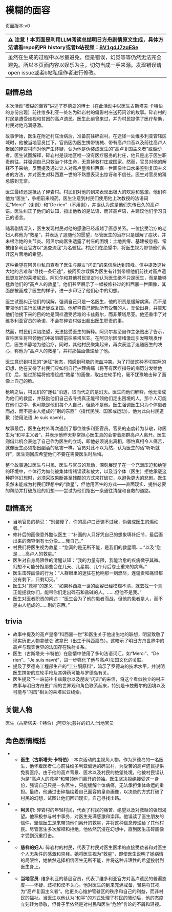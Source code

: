 # 模糊的面容
页面版本:v0
 

| :warning: 注意！本页面是利用LLM阅读总结明日方舟剧情原文生成，具体方法请看repo的PR history或者b站视频：[BV1gdJ7zqESe](https://www.bilibili.com/video/BV1gdJ7zqESe/)         |
|:----------------------------|
| 虽然在生成的过程中以尽量避免，但是错误，幻觉等等仍然无法完全避免。所以本页面内容以娱乐为主，切勿当成一手来源。发现错误请open issue或者b站私信作者进行修改。|



## 剧情总结
本次活动“模糊的面容”讲述了罗德岛的博士（在此活动中以医生古斯塔夫·卡特伯的身份出现）前往维多利亚一处名为碎岩村的偏僻村庄送药问诊的故事。碎岩村的村民是遭受歧视和贫困的高卢遗民。医生此前曾来过，并为村民提供了医疗帮助，村民对他充满感激。

故事伊始，医生在附近村庄治病后，准备前往碎岩村。在途径一处维多利亚管辖区域时，他被当地官员拦下。官员因为医生携带铳械、带有高卢口音以及前往高卢人聚居的碎岩村而对他产生怀疑，认为他是伪装成医生的“高卢复国主义者”或煽动者。医生试图解释，碎岩村是该地区唯一没有医疗服务的村庄，他只是出于医生职责前往，并强调自己只救治个体生命，无意拯救村庄或国家。然而，官员对他的解释不予采纳，反而提及通过让人对高卢皇帝科西嘉一世画像吐口水来鉴别复国主义者的方法，并对医生对科西嘉一世的不熟悉表现出惊讶和不信任。医生对官员的猜忌感到无奈。

医生最终还是抵达了碎岩村。村民们对他的到来表现出极大的欢迎和感激，他们称他为“医生”，争相前来领药。医生注意到村民们使用他上次教授的法语词汇“Merci”（谢谢）和“De rien”（不用谢），并误认为这是他们失传已久的高卢语。医生纠正了他们的认知，指出他教的是法语，而非高卢语，并建议他们学习自己的语言。

随着剧情深入，医生发现村民对他的感激已经超越了医患关系。一位接受治疗的老妇人称他为“救星”，并表达了追随他的愿望，尽管医生的治疗只是缓解了症状，并未根治她的关节炎。阿贝尔向医生透露了村庄的困境：土地贫瘠、基建被忽视、常被维多利亚官方以“追查流寇”为名骚扰。村民们在绝望中，将医生视为带领他们离开这片苦地的希望。

这种希望在阿贝尔私自查看了医生与朋友“闪击”的来信后达到顶峰。信中提及这片大地的苦难和“寻找一条归途”，被阿贝尔误解为医生有计划带领他们前往对高卢遗民更友好的莱塔尼亚。阿贝尔和其他村民坚定地认为医生绝不只是医生，而是能够拯救他们的“高卢人的救星”。他们甚至展示了一幅被修补过的科西嘉一世画像，其面部被画成了医生的样子，进一步印证了他们心中的幻想。

医生试图纠正他们的误解，强调自己只是一名医生，他的职责是缓解病痛，而不是带领他们进行民族迁徙或复国。他解释自己帮助所有受苦的人，无论出身，并告知他们他接下来的目的地是同样遭受苦难的卡兹戴尔，而非莱塔尼亚。他还重申了对维多利亚官员的承诺，不会在碎岩村做出超出医生职责的事。

然而，村民们深陷绝望，无法接受医生的解释。阿贝尔甚至自作主张贴出了告示，宣称医生将带领他们冲破阻碍前往莱塔尼亚。在阿贝尔因情绪激动引发哮喘发作后，医生冷静地为他治疗，同时，其他村民聚集起来，再次表达了追随医生的决心，称他为“高卢人的救星”，并将那幅画像递给了他。

医生意识到村民的“迷狂”状态，预感到可能的流血冲突。为了打破这种不切实际的幻想，他在交待了村民们应如何自行护理病痛（将写有医疗指导的病历分发给他们）后，接过那幅将他描绘成“救星”的画像，取出左轮手枪，毫不犹豫地击碎了画像上自己的脸。

枪响之后，村民们的“迷狂”消退，取而代之的是幻灭。医生向他们解释，他无法成为他们的救星，并鼓励他们自己去寻找真正能带领他们走出困境的人，那个人可能在他们之中，也可能是他们每个人自己，但绝不是他。医生强调医生只为个体患者而战，而不是由人组成的“别的东西”（指代民族、国家或运动）。他为此向村民道歉（使用法语 Je suis navré）。

故事最后，医生在村外再次遇到了那位维多利亚官员。官员的态度转为恭敬，称医生为“和平主义者”，并表示他昨天非常担心医生真的会带着那群高卢人离开。医生则借此机会表达了自己作为医生的立场，即他必须说出真相，哪怕真相令人痛苦，就像医生必须指出酗酒的危害一样。官员对此不以为然，认为医生的话“听听就好”，医生则回应希望他们不要在需要医生时后悔。

整个故事通过医生与村民、医生与官员的互动，深刻展现了在一个充满压迫和绝望的环境中，个体行为如何被集体情绪误读和放大，以及当个体（医生）拒绝承载这种群体幻想时，必须采取果断甚至残酷的方式来打破它，以避免更大的悲剧。医生虽然未能成为村民们理想中的“救星”，但他用医生的方式——直面现实、提供必要的帮助并打破危险的幻想——尝试为他们指出一条通往清醒和自救的道路。
## 剧情高光
- 当地官员的猜忌：“别装傻了，你的高卢口音骗不过我，伪装成医生的煽动者。”
- 修补后的画像意外酷似医生：“补画的人只好凭自己的想象填补细节，最后画出来的面容倒有七分像......我自己。”
- 村民们将医生视为救星：“您真的是无所不能，是我们的救星啊......”以及“您是......高卢人的救星。”
- 医生对自身局限性的清醒认知：“我的力量有限，我能治愈的疾病微乎其微。幻想不可能分担那些会在几天、几星期、几个月后卷土重来的病痛。”
- 医生击碎画像的行为：“人群眼里的迷狂在枪响那一刻燃尽，连谴责和痛恨都没有剩下，只剩幻灭。”
- 医生对“救星”的定义：“如果科西嘉一世的面容已经模糊不清，就去找一个真正能拯救你们，能带你们走出碎石和盐碱的人。......但他不是我。”
- 医生对医者职责的阐述：“医生会为了他的患者而战，但他的患者是人，而不是由人组成的......别的东西。”
## trivia
- 故事中提及的高卢皇帝“科西嘉一世”和医生关于他出生地的联想，明显致敬了现实历史人物拿破仑·波拿巴（出生于科西嘉岛）。这暗示了明日方舟世界中的高卢与现实世界的法国存在映射关系。
- 医生（古斯塔夫·卡特伯）在剧情中使用了多句法语词汇，如“Merci”、“De rien”、“Je suis navré”，进一步强化了他与高卢/法国文化的关联。
- 提及了罗德岛工程部生产的“工业酮原料”，暗示了罗德岛的技术水平，并说明医生携带的左轮手枪及其弹药可能与罗德岛有关。
- 医生提及下一站前往卡兹戴尔以及朋友“闪击”的来信，将这个看似独立的村庄故事与明日方舟更广阔的世界观和角色联系起来，特别是卡兹戴尔的困境以及可能与“闪击”相关的莱塔尼亚线索。
## 关键人物
医生（古斯塔夫·卡特伯）;阿贝尔;慈祥的妇人;当地官员
## 角色剧情概括
-   - **医生（古斯塔夫·卡特伯）**: 本次活动的主视角人物。作为罗德岛的一名医生，他怀着医者仁心前往维多利亚偏远的碎岩村，为受苦的高卢遗民提供免费医疗。由于他的高卢背景、医术以及村民的绝望处境，他被村民误认为是“高卢人的救星”和带领他们离开的领袖。医生坚决拒绝接受这一身份，强调自己只是一名医生，只能缓解个体病痛，无法承担集体命运的重担。最终，他通过击碎描绘着自己面容的皇帝画像，以决绝的方式打破了村民的幻想，试图让他们回归现实，自己寻找出路。
-   - **阿贝尔**: 碎岩村的年轻村民，代表了村民的痛苦、绝望以及对救赎的强烈渴望。他积极参与村中事务，对医生充满感激和崇拜。他误读了医生朋友的信件，坚信医生是来带领他们离开的救星，并将这种信念传递给了其他村民。尽管医生多次解释和拒绝，他依然沉浸在幻想中，直到医生击碎画像才受到沉重打击。
-   - **慈祥的妇人**: 碎岩村的村民，代表了村民对医生医术的直接受益者和对医生个人无条件的感激和崇拜。她将医生视为“救星”，即使医生说明了她病情的局限性，她依然选择相信医生无所不能，并将这种非理性的希望投射到医生身上。
-   - **当地官员**: 维多利亚的基层官员，代表了维多利亚官方对高卢遗民的普遍态度——怀疑、歧视和漠不关心。他对医生的到来充满戒备，轻易将其视为“高卢复国主义者”。他更关心维护管辖区的秩序和自己的利益，而非村民的福祉。当医生以他认为“和平”的方式处理了村民的骚动后，他的态度立刻转为恭敬，但骨子里依然是对村民和医生“危险”言论的不屑和轻视。